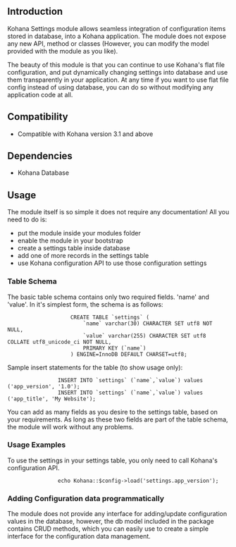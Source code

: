 ## Introduction

Kohana Settings module allows seamless integration of configuration items stored in database, into a Kohana application. The module does not expose any new API, method or classes (However, you can modify the model provided with the module as you like).

The beauty of this module is that you can continue to use Kohana's flat file configuration, and put dynamically changing settings into database and use them transparently in your application. At any time if you want to use flat file config instead of using database, you can do so without modifying any application code at all. 

## Compatibility
- Compatible with Kohana version 3.1 and above

## Dependencies
- Kohana Database

## Usage
The module itself is so simple it does not require any documentation! All you need to do is:
- put the module inside your modules folder
- enable the module in your bootstrap
- create a settings table inside database
- add one of more records in the settings table
- use Kohana configuration API to use those configuration settings

### Table Schema
The basic table schema contains only two required fields. 'name' and 'value'. In it's simplest form, the schema is as follows:

						CREATE TABLE `settings` (
							`name` varchar(30) CHARACTER SET utf8 NOT NULL,
							`value` varchar(255) CHARACTER SET utf8 COLLATE utf8_unicode_ci NOT NULL,
							PRIMARY KEY (`name`)
						) ENGINE=InnoDB DEFAULT CHARSET=utf8;

Sample insert statements for the table (to show usage only):

					INSERT INTO `settings` (`name`,`value`) values ('app_version', '1.0');
					INSERT INTO `settings` (`name`,`value`) values ('app_title', 'My Website');

You can add as many fields as you desire to the settings table, based on your requirements. As long as these two fields are part of the table schema, the module will work without any problems.

### Usage Examples

To use the settings in your settings table, you only need to call Kohana's configuration API.

					echo Kohana::$config->load('settings.app_version');

### Adding Configuration data programmatically

The module does not provide any interface for adding/update configuration values in the database, however, the db model included in the package contains CRUD methods, which you can easily use to create a simple interface for the configuration data management.

